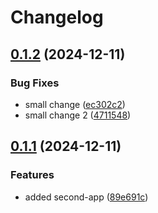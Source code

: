 # Changelog

## [0.1.2](https://github.com/viktorsaws/semrel-monorepo-experiment/compare/second-app/v0.1.1...second-app/v0.1.2) (2024-12-11)


### Bug Fixes

* small change ([ec302c2](https://github.com/viktorsaws/semrel-monorepo-experiment/commit/ec302c24b0ad6766ff29a7ac479969d196191a62))
* small change 2 ([4711548](https://github.com/viktorsaws/semrel-monorepo-experiment/commit/4711548d132cc044d6bade860b213b792cb81a15))

## [0.1.1](https://github.com/viktorsaws/semrel-monorepo-experiment/compare/second-app-v0.1.0...second-app/v0.1.1) (2024-12-11)


### Features

* added second-app ([89e691c](https://github.com/viktorsaws/semrel-monorepo-experiment/commit/89e691caa90521460a5da26122fa1cb9183d201a))
